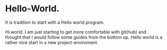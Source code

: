 # Hello-World.
It is tradition to start with a Hello world program. 

Hi world.
I am just starting to get more comfortable with git(hub) and thought that I would follow some guides from the bottom  up.
Hello world is a rather nice start in a new project-enviroment. 
